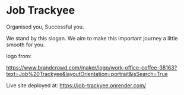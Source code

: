 <h1>Job Trackyee</h1>

<p>Organised you, Successful you. </p>

<p>We stand by this slogan. We aim to make this important journey a little smooth for you.</p>

<p>logo from: 

</p>
<a href="https://www.brandcrowd.com/maker/logo/work-office-coffee-38163?text=Job%20Trackyee&layoutOrientation=portrait&isSearch=True" target="_new">
           https://www.brandcrowd.com/maker/logo/work-office-coffee-38163?text=Job%20Trackyee&layoutOrientation=portrait&isSearch=True
    </a>

<p>Live site deployed at:
<a href="https://job-trackyee.onrender.com/" target="_new">
            https://job-trackyee.onrender.com/
    </a>
</p>
